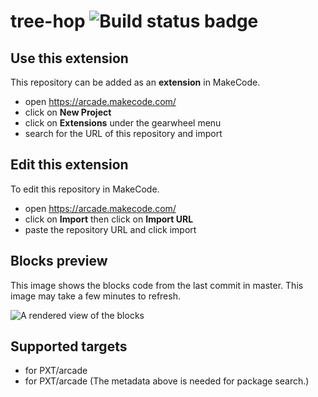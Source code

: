 # tree-hop ![Build status badge](https://github.com/rraut2011/tree-hop/workflows/MakeCode/badge.svg)



## Use this extension

This repository can be added as an **extension** in MakeCode.

* open https://arcade.makecode.com/
* click on **New Project**
* click on **Extensions** under the gearwheel menu
* search for the URL of this repository and import

## Edit this extension

To edit this repository in MakeCode.

* open https://arcade.makecode.com/
* click on **Import** then click on **Import URL**
* paste the repository URL and click import

## Blocks preview

This image shows the blocks code from the last commit in master.
This image may take a few minutes to refresh.

![A rendered view of the blocks](https://github.com/rraut2011/tree-hop/raw/master/.makecode/blocks.png)

## Supported targets

* for PXT/arcade
* for PXT/arcade
(The metadata above is needed for package search.)


